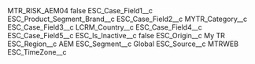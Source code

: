 <?xml version="1.0" encoding="UTF-8"?>
<CustomMetadata xmlns="http://soap.sforce.com/2006/04/metadata" xmlns:xsi="http://www.w3.org/2001/XMLSchema-instance" xmlns:xsd="http://www.w3.org/2001/XMLSchema">
    <label>MTR_RISK_AEM04</label>
    <protected>false</protected>
    <values>
        <field>ESC_Case_Field1__c</field>
        <value xsi:type="xsd:string">ESC_Product_Segment_Brand__c</value>
    </values>
    <values>
        <field>ESC_Case_Field2__c</field>
        <value xsi:type="xsd:string">MYTR_Category__c</value>
    </values>
    <values>
        <field>ESC_Case_Field3__c</field>
        <value xsi:type="xsd:string">LCRM_Country__c</value>
    </values>
    <values>
        <field>ESC_Case_Field4__c</field>
        <value xsi:nil="true"/>
    </values>
    <values>
        <field>ESC_Case_Field5__c</field>
        <value xsi:nil="true"/>
    </values>
    <values>
        <field>ESC_Is_Inactive__c</field>
        <value xsi:type="xsd:boolean">false</value>
    </values>
    <values>
        <field>ESC_Origin__c</field>
        <value xsi:type="xsd:string">My TR</value>
    </values>
    <values>
        <field>ESC_Region__c</field>
        <value xsi:type="xsd:string">AEM</value>
    </values>
    <values>
        <field>ESC_Segment__c</field>
        <value xsi:type="xsd:string">Global</value>
    </values>
    <values>
        <field>ESC_Source__c</field>
        <value xsi:type="xsd:string">MTRWEB</value>
    </values>
    <values>
        <field>ESC_TimeZone__c</field>
        <value xsi:nil="true"/>
    </values>
</CustomMetadata>
